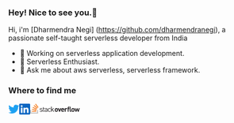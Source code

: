 ### Hey! Nice to see you.👋

Hi, i'm [Dharmendra Negi] (<https://github.com/dharmendranegi>), a passionate self-taught serverless developer from India

- 🔭 Working on serverless application development.
- 🌱 Serverless Enthusiast.
- 💬 Ask me about aws serverless, serverless framework.

### Where to find me

<a href="https://twitter.com/dharm_snegi">
  <img align="left" alt="Dharmendra Negi | Twitter" width="22px" src="./img/twitter.svg?raw=true" />
</a>
<a href="https://www.linkedin.com/in/dharmendra-negi/">
  <img align="left" alt="Dharmendra's LinkedIN" width="22px" src="./img/linkedin.svg?raw=true" />
</a>
<a href="https://stackoverflow.com/users/9763002/dharmendra-singh-negi">
  <img align="left" alt="Dharmendra's Stack Overflow" width="100px" src="./img/stackoverflow.png?raw=true" />
</a>

